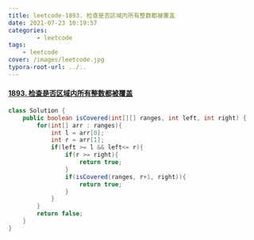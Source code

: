 ```yaml
---
title: leetcode-1893. 检查是否区域内所有整数都被覆盖
date: 2021-07-23 10:19:57
categories: 
		- leetcode
tags: 
	- leetcode
cover: /images/leetcode.jpg
typora-root-url: ../..
---
```


#### [1893. 检查是否区域内所有整数都被覆盖](https://leetcode-cn.com/problems/check-if-all-the-integers-in-a-range-are-covered/)

```java
class Solution {
    public boolean isCovered(int[][] ranges, int left, int right) {
        for(int[] arr : ranges){
            int l = arr[0];
            int r = arr[1];
            if(left >= l && left<= r){
                if(r >= right){
                    return true;
                }
                if(isCovered(ranges, r+1, right)){
                    return true;
                }
            }
        }
        return false;
    }
}
```


